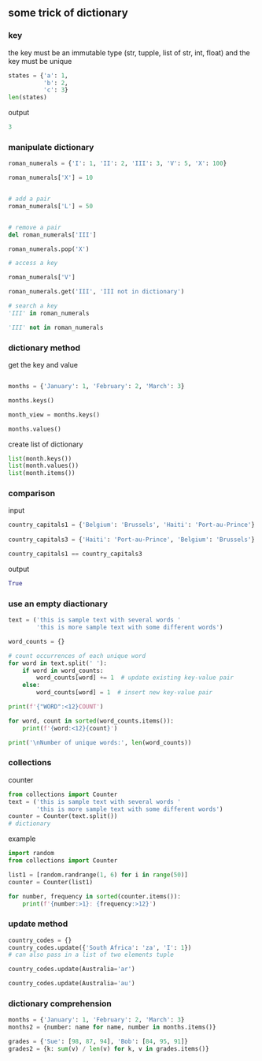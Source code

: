 ## some trick of dictionary

### key

the key must be an immutable type (str, tupple, list of str, int, float) and the key must be unique

```py
states = {'a': 1, 
          'b': 2,
          'c': 3}
len(states) 
```

output

```py
3
```

### manipulate dictionary

```py
roman_numerals = {'I': 1, 'II': 2, 'III': 3, 'V': 5, 'X': 100}

roman_numerals['X'] = 10


# add a pair
roman_numerals['L'] = 50


# remove a pair
del roman_numerals['III']

roman_numerals.pop('X')

# access a key

roman_numerals['V']

roman_numerals.get('III', 'III not in dictionary')

# search a key 
'III' in roman_numerals

'III' not in roman_numerals
```


### dictionary method
get the key and value
```py

months = {'January': 1, 'February': 2, 'March': 3}

months.keys() 

month_view = months.keys()

months.values()
```
create list of dictionary
```py
list(month.keys())
list(month.values())
list(month.items())
```

### comparison
input
```py
country_capitals1 = {'Belgium': 'Brussels', 'Haiti': 'Port-au-Prince'}
                        
country_capitals3 = {'Haiti': 'Port-au-Prince', 'Belgium': 'Brussels'}

country_capitals1 == country_capitals3
```   

output
```py
True
```

### use an empty diactionary
```py
text = ('this is sample text with several words '
        'this is more sample text with some different words')

word_counts = {}

# count occurrences of each unique word
for word in text.split(' '):
    if word in word_counts: 
        word_counts[word] += 1  # update existing key-value pair
    else:
        word_counts[word] = 1  # insert new key-value pair

print(f'{"WORD":<12}COUNT')

for word, count in sorted(word_counts.items()):
    print(f'{word:<12}{count}')

print('\nNumber of unique words:', len(word_counts))
```

### collections

counter

```py
from collections import Counter
text = ('this is sample text with several words '
        'this is more sample text with some different words')
counter = Counter(text.split())
# dictionary
```
example
```py
import random
from collections import Counter

list1 = [random.randrange(1, 6) for i in range(50)]
counter = Counter(list1)

for number, frequency in sorted(counter.items()):
    print(f'{number:>1}: {frequency:>12}')
```

### update method

```py
country_codes = {}
country_codes.update({'South Africa': 'za', 'I': 1})
# can also pass in a list of two elements tuple

country_codes.update(Australia='ar')

country_codes.update(Australia='au')
```


### dictionary comprehension

```py
months = {'January': 1, 'February': 2, 'March': 3}
months2 = {number: name for name, number in months.items()}

grades = {'Sue': [98, 87, 94], 'Bob': [84, 95, 91]}
grades2 = {k: sum(v) / len(v) for k, v in grades.items()}
```





































